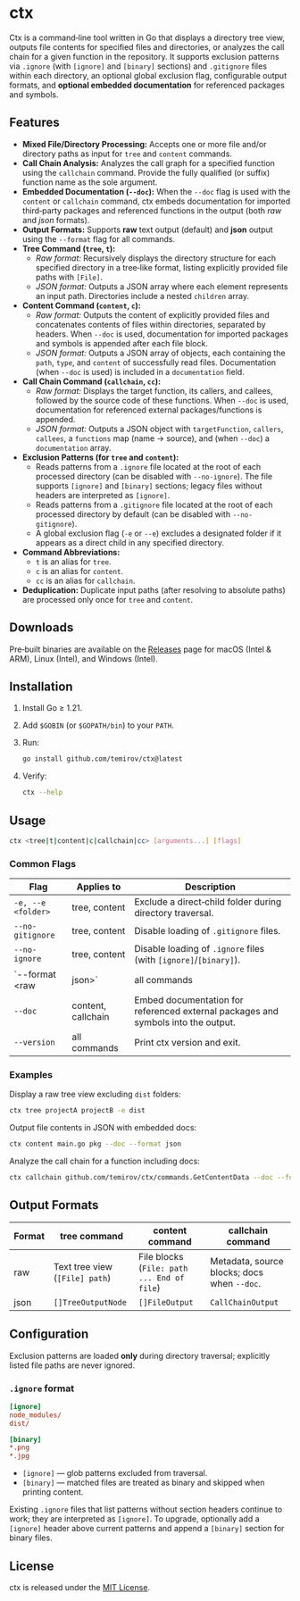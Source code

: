 # ctx

Ctx is a command‑line tool written in Go that displays a directory tree view, outputs file contents for specified
files and directories, or analyzes the call chain for a given function in the repository. It supports exclusion patterns
via `.ignore` (with `[ignore]` and `[binary]` sections) and `.gitignore` files within each directory, an optional global
exclusion flag, configurable output formats, and **optional embedded documentation** for referenced packages and
symbols.

## Features

- **Mixed File/Directory Processing:** Accepts one or more file and/or directory paths as input for `tree` and `content`
  commands.
- **Call Chain Analysis:** Analyzes the call graph for a specified function using the `callchain` command. Provide the
  fully qualified (or suffix) function name as the sole argument.
- **Embedded Documentation (`--doc`):** When the `--doc` flag is used with the `content` or `callchain` command,
  ctx embeds documentation for imported third‑party packages and referenced functions in the output (both *raw* and
  *json* formats).
- **Output Formats:** Supports **raw** text output (default) and **json** output using the `--format` flag for all
  commands.
- **Tree Command (`tree`, `t`):**
    - *Raw format:* Recursively displays the directory structure for each specified directory in a tree‑like format,
      listing explicitly provided file paths with `[File]`.
    - *JSON format:* Outputs a JSON array where each element represents an input path. Directories include a nested
      `children` array.
- **Content Command (`content`, `c`):**
    - *Raw format:* Outputs the content of explicitly provided files and concatenates contents of files within
      directories, separated by headers. When `--doc` is used, documentation for imported packages and symbols is
      appended after each file block.
    - *JSON format:* Outputs a JSON array of objects, each containing the `path`, `type`, and `content` of successfully
      read files. Documentation (when `--doc` is used) is included in a `documentation` field.
- **Call Chain Command (`callchain`, `cc`):**
    - *Raw format:* Displays the target function, its callers, and callees, followed by the source code of these
      functions. When `--doc` is used, documentation for referenced external packages/functions is appended.
    - *JSON format:* Outputs a JSON object with `targetFunction`, `callers`, `callees`, a `functions` map (name →
      source), and (when `--doc`) a `documentation` array.
- **Exclusion Patterns (for `tree` and `content`):**
    - Reads patterns from a `.ignore` file located at the root of each processed directory (can be disabled with
      `--no-ignore`). The file supports `[ignore]` and `[binary]` sections; legacy files without headers are
      interpreted as `[ignore]`.
    - Reads patterns from a `.gitignore` file located at the root of each processed directory by default (can be
      disabled with `--no-gitignore`).
    - A global exclusion flag (`-e` or `--e`) excludes a designated folder if it appears as a direct child in any
      specified directory.
- **Command Abbreviations:**
    - `t` is an alias for `tree`.
    - `c` is an alias for `content`.
    - `cc` is an alias for `callchain`.
- **Deduplication:** Duplicate input paths (after resolving to absolute paths) are processed only once for `tree` and
  `content`.

## Downloads

Pre‑built binaries are available on the
[Releases](https://github.com/temirov/ctx/releases) page for macOS (Intel & ARM), Linux (Intel), and Windows (Intel).

## Installation

1. Install Go ≥ 1.21.
2. Add `$GOBIN` (or `$GOPATH/bin`) to your `PATH`.
3. Run:

   ```bash
   go install github.com/temirov/ctx@latest
   ```

4. Verify:

   ```bash
   ctx --help
   ```

## Usage

```bash
ctx <tree|t|content|c|callchain|cc> [arguments...] [flags]
```

### Common Flags

| Flag                   | Applies to         | Description |
|------------------------|--------------------|-------------|
| `-e, --e <folder>`     | tree, content      | Exclude a direct‑child folder during directory traversal. |
| `--no-gitignore`       | tree, content      | Disable loading of `.gitignore` files. |
| `--no-ignore`          | tree, content      | Disable loading of `.ignore` files (with `[ignore]`/`[binary]`). |
| `--format <raw| json>` | all commands       | Select output format (default `raw`). |
| `--doc`                | content, callchain | Embed documentation for referenced external packages and symbols into the output. |
| `--version`            | all commands       | Print ctx version and exit. |

### Examples

Display a raw tree view excluding `dist` folders:

```bash
ctx tree projectA projectB -e dist
```

Output file contents in JSON with embedded docs:

```bash
ctx content main.go pkg --doc --format json
```

Analyze the call chain for a function including docs:

```bash
ctx callchain github.com/temirov/ctx/commands.GetContentData --doc --format raw
```

## Output Formats

| Format | tree command                   | content command                            | callchain command                           |
|--------|--------------------------------|--------------------------------------------|---------------------------------------------|
| raw    | Text tree view (`[File] path`) | File blocks (`File: path ... End of file`) | Metadata, source blocks; docs when `--doc`. |
| json   | `[]TreeOutputNode`             | `[]FileOutput`                             | `CallChainOutput`                           |

## Configuration

Exclusion patterns are loaded **only** during directory traversal; explicitly listed file paths are never ignored.

### `.ignore` format

```ini
[ignore]
node_modules/
dist/

[binary]
*.png
*.jpg
```

- `[ignore]` — glob patterns excluded from traversal.
- `[binary]` — matched files are treated as binary and skipped when printing content.

Existing `.ignore` files that list patterns without section headers continue to work; they are interpreted as
`[ignore]`. To upgrade, optionally add a `[ignore]` header above current patterns and append a `[binary]` section for
binary files.

## License

ctx is released under the [MIT License](MIT-LICENSE).
